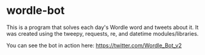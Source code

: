 # wordle-bot
This is a program that solves each day's Wordle word and tweets about it. It was created using the tweepy, requests, re, and datetime modules/libraries.

You can see the bot in action here: https://twitter.com/Wordle_Bot_v2
